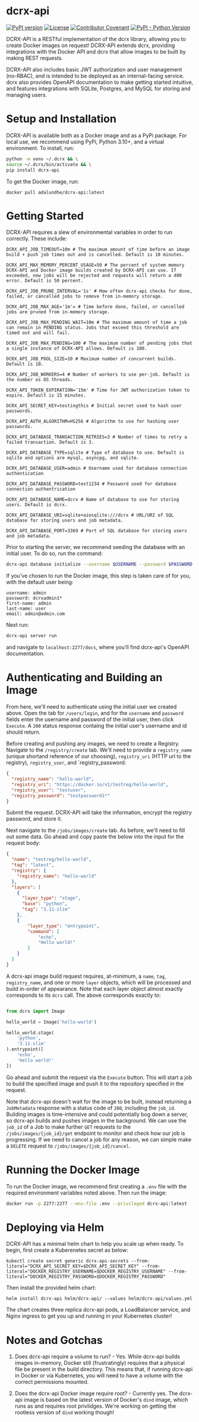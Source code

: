 # dcrx-api
[![PyPI version](https://img.shields.io/pypi/v/dcrx-api?color=gre)](https://pypi.org/project/dcrx-api/)
[![License](https://img.shields.io/github/license/scorbettUM/dcrx-api)](https://github.com/scorbettUM/dcrx-api/blob/main/LICENSE)
[![Contributor Covenant](https://img.shields.io/badge/Contributor%20Covenant-2.1-4baaaa.svg)](https://github.com/scorbettUM/dcrx-api/blob/main/CODE_OF_CONDUCT.md)
[![PyPI - Python Version](https://img.shields.io/pypi/pyversions/dcrx-api)](https://pypi.org/project/dcrx-api/)

DCRX-API is a RESTful implementation of the dcrx library, allowing you to create Docker images on request! DCRX-API extends dcrx, providing integrations with the Docker API and dcrx that allow images to be built by making REST requests.

DCRX-API also includes basic JWT authorization and user management (no-RBAC), and is intended to be deployed as an internal-facing service. dcrx also provides OpenAPI documentation to make getting started intuitive, and features integrations with SQLite, Postgres, and MySQL for storing and managing users.


# Setup and Installation

DCRX-API is available both as a Docker image and as a PyPi package. For local use, we recommend using PyPi, Python 3.10+, and a virtual environment. To install, run:

```bash
python -m venv ~/.dcrx && \
source ~/.dcrx/bin/activate && \
pip install dcrx-api
```

To get the Docker image, run:

```
docker pull adalundhe/dcrx-api:latest
```


# Getting Started

DCRX-API requires a slew of environmental variables in order to run correctly. These include:

```
DCRX_API_JOB_TIMEOUT=10m # The maximum amount of time before an image build + push job times out and is cancelled. Default is 10 minutes.

DCRX_API_MAX_MEMORY_PERCENT_USAGE=50 # The percent of system memory DCRX-API and Docker image builds created by DCRX-API can use. If exceeded, new jobs will be rejected and requests will return a 400 error. Default is 50 percent.

DCRX_API_JOB_PRUNE_INTERVAL='1s' # How often dcrx-api checks for done, failed, or cancelled jobs to remove from in-memory storage.

DCRX_API_JOB_MAX_AGE='1m'= # Time before done, failed, or cancelled jobs are pruned from in-memory storage.

DCRX_API_JOB_MAX_PENDING_WAIT=10m # The maximum amount of time a job can remain in PENDING status. Jobs that exceed this threshold are timed out and will fail.

DCRX_API_JOB_MAX_PENDING=100 # The maximum number of pending jobs that a single instance of DCRX-API allows. Default is 100.

DCRX_API_JOB_POOL_SIZE=10 # Maximum number of concurrent builds. Default is 10.

DCRX_API_JOB_WORKERS=4 # Number of workers to use per-job. Default is the number os OS threads.

DCRX_API_TOKEN_EXPIRATION='15m' # Time for JWT authorization token to expire. Default is 15 minutes.

DCRX_API_SECRET_KEY=testingthis # Initial secret used to hash user passwords.

DCRX_API_AUTH_ALGORITHM=HS256 # Algorithm to use for hashing user passwords.

DCRX_API_DATABASE_TRANSACTION_RETRIES=3 # Number of times to retry a failed transaction. Default is 3.

DCRX_API_DATABASE_TYPE=sqlite # Type of database to use. Default is sqlite and options are mysql, asyncpg, and sqlite.

DCRX_API_DATABASE_USER=admin # Username used for database connection authentication

DCRX_API_DATABASE_PASSWORD=test1234 # Password used for database connection authentrication

DCRX_API_DATABASE_NAME=dcrx # Name of database to use for storing users. Default is dcrx.

DCRX_API_DATABASE_URI=sqlite+aiosqlite:///dcrx # URL/URI of SQL database for storing users and job metadata.

DCRX_API_DATABASE_PORT=3369 # Port of SQL database for storing users and job metadata.

```

Prior to starting the server, we recommend seeding the database with an initial user. To do so, run the command:

```bash
dcrx-api database initialize --username $USERNAME --password $PASSWORD --first-name $FIRST_NAME --last-name $LAST_NAME --email $EMAIL
```

If you've chosen to run the Docker image, this step is taken care of for you, with the default user being:

```
username: admin
password: dcrxadmin1*
first-name: admin
last-name: user
email: admin@admin.com
```

Next run:

```bash
dcrx-api server run
```

and navigate to `localhost:2277/docs`, where you'll find dcrx-api's OpenAPI documentation.


# Authenticating and Building an Image

From here, we'll need to authenticate using the initial user we created above. Open the tab for `/users/login`, and for the `username` and `password` fields enter the username and password of the initial user, then click `Execute`. A `200` status response containg the initial user's username and id should return.

Before creating and pushing any images, we need to create a Registry. Navigate to the `/registry/create` tab. We'll need to provide a `registry_name` (unique shortand reference of our choosing), `registry_uri` (HTTP url to the registry), `registry_user`, and `registry_password:

```json
{
  "registry_name": "hello-world",
  "registry_uri": "https://docker.io/v1/testreg/hello-world",
  "registry_user": "testuser",
  "registry_password": "testpassword1*"
}
```

Submit the request. DCRX-API will take the information, encrypt the registry password, and store it.

Next navigate to the `/jobs/images/create` tab. As before, we'll need to fill out some data. Go ahead and copy paste the below into the input for the request body:

```json
{
  "name": "testreg/hello-world",
  "tag": "latest",
  "registry": {
    "registry_name": "hello-world"
  },
  "layers": [
    {
      "layer_type": "stage",
      "base": "python",
      "tag": "3.11-slim"
    },
    {
        "layer_type": "entrypoint",
        "command": [
            "echo",
            "Hello world!"
        ]
    }
  ]
}
```

A dcrx-api image build request requires, at-minimum, a `name`, `tag`, `registry_name`, and one or more `layer` objects, which will be processed and build in-order of appearance. Note that each layer object almost exactly corresponds to its `dcrx` call. The above corresponds exactly to:

```python

from dcrx import Image

hello_world = Image('hello-world')

hello_world.stage(
    'python',
    '3.11-slim'
).entrypoint([
    'echo',
    'Hello world!'
])
```

Go ahead and submit the request via the `Execute` button. This will start a job to build the specified image and push it to the repository specified in the request.

Note that dcrx-api doesn't wait for the image to be built, instead returning a `JobMetadata` response with a status code of `200`, including the `job_id`. Building images is time-intensive and could potentially bog down a server, so dcrx-api builds and pushes images in the background. We can use the `job_id` of a Job to make further `GET` requests to the `/jobs/images/{job_id}/get` endpoint to monitor and check how our job is progressing. If we need to cancel a job for any reason, we can simple make a `DELETE` request to `/jobs/images/{job_id}/cancel`.


# Running the Docker Image

To run the Docker image, we recommend first creating a `.env` file with the required environment variables noted above. Then run the image:

```bash
docker run -p 2277:2277 --env-file .env --privileged dcrx-api:latest
```

# Deploying via Helm

DCRX-API has a minimal helm chart to help you scale up when ready. To begin, first create a Kuberenetes secret as below:

```
kubectl create secret generic dcrx-api-secrets --from-literal="DCRX_API_SECRET_KEY=$DCRX_API_SECRET_KEY" --from-literal="DOCKER_REGISTRY_USERNAME=$DOCKER_REGISTRY_USERNAME" --from-literal="DOCKER_REGISTRY_PASSWORD=$DOCKER_REGISTRY_PASSWORD"

```

Then install the provided helm chart:

```
helm install dcrx-api helm/dcrx-api/ --values helm/dcrx-api/values.yml
```

The chart creates three replica dcrx-api pods, a LoadBalancer service, and Nginx ingress to get you up and running in your Kubernetes cluster!


# Notes and Gotchas

1. Does dcrx-api require a volume to run? - Yes. While dcrx-api builds images in-memory, Docker still (frustratingly) requires that a physical file be present in the build directory. This means that, if running dcrx-api in Docker or via Kubernetes, you will need to have a volume with the correct permissions mounted.

2. Does the dcrx-api Docker image require root? - Currently yes. The dcrx-api image is based on the latest version of Docker's `dind` image, which runs as and requires root privlidges. We're working on getting the rootless version of `dind` working though!
